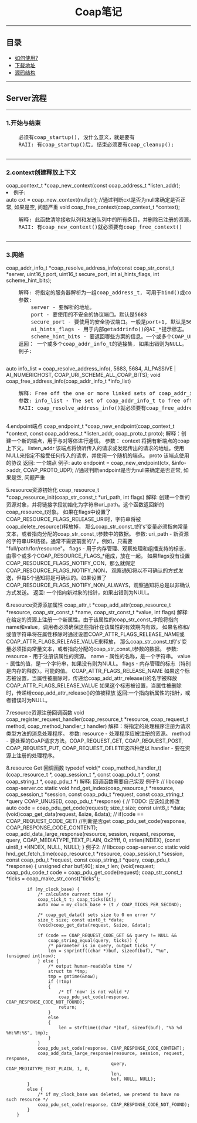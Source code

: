 <div align="center">
	  <h1>Coap笔记</h1>
  <hr/>
</div>

<div id="dir"><h2>目录</h2>
<ul>
    <li><a href="#howToUse">如何使用?</a></li>
    <li><a href="https://github.com/MrHulu/Solution-Selector/release">下载地址</a></li>
    <li><a href="#struct">源码结构</a></li>
</ul>
</div>

<hr/>
<h2>Server流程</h2>

<div id="开始与结束"><hr/>
<h3>1.开始与结束</h3>
	<pre>
	必须有coap_startup(), 没什么意义，就是要有
    RAII: 有coap_startup()后, 结束必须要有coap_cleanup(); 
	</pre>
</div>

<div id="context"><hr/>
<h3>2.context创建释放上下文</h3>
	<core>coap_context_t *coap_new_context(const coap_address_t *listen_addr);<br></core>
    <li>例子:</li> 
	<core>
    auto cxt = coap_new_context(nullptr); //通过判断cxt是否为null来确定是否正常, 如果是空, 问题严重
	void coap_free_context(coap_context_t *context);
    <br></core>
	<pre>
    解释: 此函数清除接收队列和发送队列中的所有条目，并删除已注册的资源，并释放连接的终结点。
    RAII: 有coap_new_context()就必须要有coap_free_context() 
	</pre>
</div>

<div id="网络"><hr/>
<h3>3.网络</h3>
	<core>
    coap_addr_info_t *coap_resolve_address_info(const coap_str_const_t *server, uint16_t port, uint16_t secure_port, int ai_hints_flags, int scheme_hint_bits);
    <br></core>
	<pre>
    解释: 将指定的服务器解析为一组coap_address_t, 可用于bind()或connect()。
    参数:
        server - 要解析的地址。
        port - 要使用的不安全的协议端口。默认是5683
        secure_port - 要使用的安全协议端口。一般是port+1, 默认是5684
        ai_hints_flags - 用于内部getaddrinfo()的AI_*提示标志。
        scheme_hint_bits - 要返回哪些方案的信息。一个或多个COAP_URI_SCHEME_*_BIT或一起。
    返回： 一个或多个coap_addr_info_t的链接集, 如果出错则为NULL。
    例子: 
	</pre>
    <core>
    auto info_list = coap_resolve_address_info(, 5683, 5684, AI_PASSIVE | AI_NUMERICHOST, COAP_URI_SCHEME_ALL_COAP_BITS);
	void coap_free_address_info(coap_addr_info_t *info_list)
    <br></core>
    <pre>
    解释: Free off the one or more linked sets of coap_addr_info_t returned from coap_resolve_address_info().
    参数: info_list - The set of coap_addr_info_t to free off.
    RAII: coap_resolve_address_info()就必须要有coap_free_address_info()
    </pre>
</div>

    
    

4.endpoint端点
    coap_endpoint_t *coap_new_endpoint(coap_context_t *context, const coap_address_t *listen_addr, coap_proto_t proto);
    解释：创建一个新的端点，用于与对等体进行通信。
    参数：
        context 将拥有新端点的coap上下文。
        listen_addr 该端点将侦听传入的请求或发起传出的请求的地址。使用NULL来指定不接受任何传入的请求，并使用一个随机的端点。
        proto 该端点使用的协议
    返回: 一个端点
    例子: auto endpoint = coap_new_endpoint(ctx, &info->addr, COAP_PROTO_UDP); //通过判断endpoint是否为null来确定是否正常, 如果是空, 问题严重

5.resource资源初始化
    coap_resource_t *coap_resource_init(coap_str_const_t *uri_path, int flags)
    解释: 创建一个新的资源对象，并将链接字段初始化为字符串uri_path。这个函数返回新的coap_resource_t对象。
    如果在flags中设置了COAP_RESOURCE_FLAGS_RELEASE_URI时，字符串将被coap_delete_resource()释放掉，
    那么coap_str_const_t的's'变量必须指向常量文本，或者指向分配的coap_str_const_t参数中的数据。
    参数:
        uri_path - 新资源的字符串URI路径。通常不需要前面的'/'，例如，只需要 "full/path/for/resource"。
        flags - 用于内存管理、观察处理和组播支持的标志，由零个或多个COAP_RESOURCE_FLAGS_*组成，放在一起。
                如果flags没有设置COAP_RESOURCE_FLAGS_NOTIFY_CON，那么就假定COAP_RESOURCE_FLAGS_NOTIFY_NON，
                观察通知将以不可确认的方式发送，但每5个通知将是可确认的。如果设置了COAP_RESOURCE_FLAGS_NOTIFY_NON_ALWAYS，观察通知将总是以非确认方式发送。
    返回: 一个指向新对象的指针，如果出错则为NULL。

6.resource资源添加属性
    coap_attr_t *coap_add_attr(coap_resource_t *resource, coap_str_const_t *name, coap_str_const_t *value, int flags)
    解释:在给定的资源上注册一个新属性。由于该属性的coap_str_const_字段将指向name和value，调用者必须确保这些指针在该属性的有效期内有效。
    如果名称和/或值字符串将在属性移除时通过设置COAP_ATTR_FLAGS_RELEASE_NAME或COAP_ATTR_FLAGS_RELEASE_VALUE来释放，
    那么coap_str_const_t的's'变量必须指向常量文本，或者指向分配的coap_str_const_t参数的数据。
    参数:
        resource - 用于注册该属性的资源。
        name - 属性的名称，是一个字符串。
        value - 属性的值，是一个字符串，如果没有则为NULL。
        flags - 内存管理的标志（特别是内存的释放）。可能的值。
            COAP_ATTR_FLAGS_RELEASE_NAME 如果这个标志被设置，当属性被删除时，传递给coap_add_attr_release()的名字被释放 
            COAP_ATTR_FLAGS_RELEASE_VALUE 如果这个标志被设置，当属性被删除时，传递给coap_add_attr_release()的值被释放
    返回:一个指向新属性的指针，或者错误时为NULL。

7.resource资源注册回调函数
    void coap_register_request_handler(coap_resource_t *resource, coap_request_t method, coap_method_handler_t handler)
    解释：将指定的处理程序注册为请求类型方法的消息处理程序。
    参数:
        resource - 处理程序应被注册的资源。
        method - 要处理的CoAP请求方法。COAP_REQUEST_GET, COAP_REQUEST_POST, COAP_REQUEST_PUT, COAP_REQUEST_DELETE这四种足以
        handler - 要在资源上注册的处理程序。

8.resource Get 回调函数
    typedef void(* coap_method_handler_t) (coap_resource_t *, coap_session_t *, const coap_pdu_t *, const coap_string_t *, coap_pdu_t *)
    解释: 回调函数需要自己实现
    例子1:
        // libcoap coap-server.cc
        static void hnd_get_index(coap_resource_t *resource, coap_session_t *session, const coap_pdu_t *request, 
                                    const coap_string_t *query COAP_UNUSED, coap_pdu_t *response)
        {
            // TODO: 应该如此修改
            auto code = coap_pdu_get_code(request);
            size_t size; const uint8_t *data;
            (void)coap_get_data(request, &size, &data);
            // if(code == COAP_REQUEST_CODE_GET) //判断是否get
            coap_pdu_set_code(response, COAP_RESPONSE_CODE_CONTENT);
            coap_add_data_large_response(resource, session, request, response,
                                        query, COAP_MEDIATYPE_TEXT_PLAIN,
                                        0x2ffff, 0, strlen(INDEX),
                                        (const uint8_t *)INDEX, NULL, NULL);
        }
    例子2:
        // libcoap coap-server.cc
        static void hnd_get_fetch_time(coap_resource_t *resource, coap_session_t *session, const coap_pdu_t *request, 
                                        const coap_string_t *query, coap_pdu_t *response)
        {
            unsigned char buf[40];
            size_t len;
            (void)request; coap_pdu_code_t code = coap_pdu_get_code(request);
            coap_str_const_t *ticks = coap_make_str_const("ticks");

            if (my_clock_base) {
                /* calculate current time */
                coap_tick_t t; coap_ticks(&t);
                auto now = my_clock_base + (t / COAP_TICKS_PER_SECOND);

                /* coap_get_data() sets size to 0 on error */
                size_t size; const uint8_t *data;
                (void)coap_get_data(request, &size, &data);

                if (code == COAP_REQUEST_CODE_GET && query != NULL &&
                    coap_string_equal(query, ticks)) {
                    /* parameter is in query, output ticks */
                    len = snprintf((char *)buf, sizeof(buf), "%u", (unsigned int)now);
                } else { 
                    /* output human-readable time */
                    struct tm *tmp;
                    tmp = gmtime(&now);
                    if (!tmp)
                    {
                        /* If 'now' is not valid */
                        coap_pdu_set_code(response, COAP_RESPONSE_CODE_NOT_FOUND);
                        return;
                    }
                    else
                    {
                        len = strftime((char *)buf, sizeof(buf), "%b %d %H:%M:%S", tmp);
                    }
                }
                coap_pdu_set_code(response, COAP_RESPONSE_CODE_CONTENT);
                coap_add_data_large_response(resource, session, request, response,
                                            query, COAP_MEDIATYPE_TEXT_PLAIN, 1, 0,
                                            len,
                                            buf, NULL, NULL);
            }
            else {
                /* if my_clock_base was deleted, we pretend to have no such resource */
                coap_pdu_set_code(response, COAP_RESPONSE_CODE_NOT_FOUND);
            }
        }


